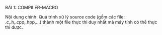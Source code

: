 BÀI 1: COMPILER-MACRO

Nội dung chính: Quá trình xử lý source code (gồm các file: .c,.h,.cpp,.hpp,...) thành một file thực thi duy nhất mà máy tính có thể thực thi được.
